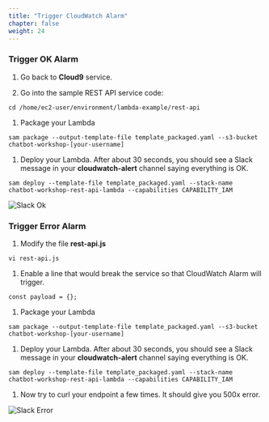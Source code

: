 ```yaml
---
title: "Trigger CloudWatch Alarm"
chapter: false
weight: 24
---
```


### Trigger OK Alarm

1. Go back to **Cloud9** service.

1. Go into the sample REST API service code:
```
cd /home/ec2-user/environment/lambda-example/rest-api
```

1. Package your Lambda
```
sam package --output-template-file template_packaged.yaml --s3-bucket chatbot-workshop-[your-username]
```

1. Deploy your Lambda. After about 30 seconds, you should see a Slack message in your **cloudwatch-alert** channel saying everything is OK.
```
sam deploy --template-file template_packaged.yaml --stack-name chatbot-workshop-rest-api-lambda --capabilities CAPABILITY_IAM
```

![Slack Ok](/images/slack-ok.png)

### Trigger Error Alarm

1. Modify the file **rest-api.js**
```
vi rest-api.js
```

1. Enable a line that would break the service so that CloudWatch Alarm will trigger.
```
const payload = {};
```

1. Package your Lambda
```
sam package --output-template-file template_packaged.yaml --s3-bucket chatbot-workshop-[your-username]
```

1. Deploy your Lambda. After about 30 seconds, you should see a Slack message in your **cloudwatch-alert** channel saying everything is OK.
```
sam deploy --template-file template_packaged.yaml --stack-name chatbot-workshop-rest-api-lambda --capabilities CAPABILITY_IAM
```

1. Now try to curl your endpoint a few times. It should give you 500x error.

![Slack Error](/images/slack-error.png)
